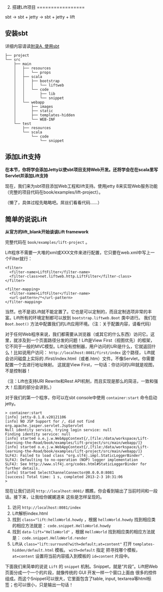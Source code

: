 002. 搭建Lift项目
=================

sbt -> sbt + jetty -> sbt + jetty + lift

## 安装sbt

详细内容请读[附录A. 使用sbt](http://my.oschina.net/yangbajing/blog/107745)

    ├── project
    └── src
        ├── main
        │   ├── resources
        │   │   └── props
        │   ├── scala
        │   │   ├── bootstrap
        │   │   │   └── liftweb
        │   │   └── code
        │   │       ├── lib
        │   │       └── snippet
        │   └── webapp
        │       ├── images
        │       ├── static
        │       ├── templates-hidden
        │       └── WEB-INF
        └── test
            ├── resources
            └── scala
                └── code
                    └── snippet


## 添加Lift支持

**在本节，你将学会添加Jetty以使sbt项目支持Web开发。还将学会在在scala里写Servlet并添加Lift支持**

现在，我们来为sbt项目添加Web工程和lift支持。使用jetty 8来实现Web服务功能（完整的项目代码在book/examples/lift-project）。

（懒了，具体过程先略略吧。屌丝们看看代码……）


## 简单的说说Lift

**从官方的lift_blank开始谈谈Lift framework**

完整代码在 `book/examples/lift-project` 。

Lift程序不需要一大堆的xml或XXX文件来进行配置，它只要在web.xml中写上一个Filter就行：

    <filter>
      <filter-name>LiftFilter</filter-name>
      <filter-class>net.liftweb.http.LiftFilter</filter-class>
    </filter>
    
    <filter-mapping>
      <filter-name>LiftFilter</filter-name>
      <url-pattern>/*</url-pattern>
    </filter-mapping>

当然，也不是说Lift就不能定置了。它也是可以定制的，而且定制选项非常的丰富。Lift所有的环境定制都可以放到 `bootstrap.liftweb.Boot` 类中进行。
我们在 `Boot.boot()` 方法中配置我们的Lift应用环境。（注：关于配置内容，请看代码）

对于任何Web程序来说，我们都需要从浏览器（或其它的什么东西）访问它。这里，就涉及到一个页面路径分发的问题！Lift是View First（视图优先）的框架，
它不同于一般的MVC模型。Lift没有控制器，用户访问的URI是什么，它就返回什么！比如说用户访问： `http://localhost:8081/first/index` 这个路径，
Lift就会访问磁盘上实际的 /first/index.html（或者.htm）文件。不像Servlet，你需要配置一个<servlet-mapping>去进行地址映射。
这就是View First，一句话：你访问的URI就是视图，不是控制器！

（注：Lift也支持URI Rewrite和Rest API机制，而且实现是那么的简洁，一致和强大！后面的部分会讲到。）

对于我们的第一个程序，你可以在sbt console中使用 `container:start` 命令启动 jetty。

    > container:start
    [info] jetty-8.1.8.v20121106
    [info] NO JSP Support for /, did not find org.apache.jasper.servlet.JspServlet
    Null identity service, trying login service: null
    Finding identity service: null
    [info] started o.e.j.w.WebAppContext{/,[file:/data/workspace/Lift-learning-the-Road/book/examples/lift-project/src/main/webapp/]}
    [info] started o.e.j.w.WebAppContext{/,[file:/data/workspace/Lift-learning-the-Road/book/examples/lift-project/src/main/webapp/]}
    SLF4J: Failed to load class "org.slf4j.impl.StaticLoggerBinder".
    SLF4J: Defaulting to no-operation (NOP) logger implementation
    SLF4J: See http://www.slf4j.org/codes.html#StaticLoggerBinder for further details.
    [info] Started SelectChannelConnector@0.0.0.0:8081
    [success] Total time: 1 s, completed 2013-2-3 10:31:06
    > 

现在让我们访问 `http://localhost:8081/` 瞧瞧，你会看到输出了当前时间和一段话。接下来，让我给你娓娓道来
这些是怎样呈现的。

1. 访问 `http://localhost:8081/index`
2. Lift解析index.html
3. 找到 `class="lift:helloWorld.howdy` ，根据 `helloWorld.howdy` 找到相应类的相应方法就是：
   `code.snippet.HelloWorld.howdy`
4. 找到 `data-lift="HelloWorld"` ，根据 `HelloWorld` 找到相应类的相应方法就是：
   `code.snippet.HelloWorld.render`
5. Lift从 `class="lift:surround?with=default;at=content"` 打开 `templates-hidden/default.html` 模板。 `with=default` 指定
  把寻找哪个模板， `at=content` 设置将当前内容插入到模板的 `id=content` 片段中。

下面我们来简单的说说 `Lift` 的 `snippet` 机制。Snippet，就是“片段”。Lift把Web页面分成一个一个的片段，就像传统的 GUI 开发一样一个窗口上面由
很多的控件组成。而这个Snippet可以很大，它里面包含了table, input, textarea等html标签；也可以很小，只是输出一句话！




[sbt-launch.jar]: http://repo.typesafe.com/typesafe/ivy-releases/org.scala-sbt/sbt-launch/0.12.1/sbt-launch.jar "sbt-launch.jar"
